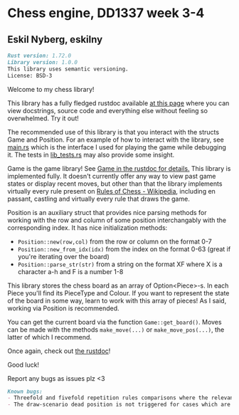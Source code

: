 # Chess engine, DD1337 week 3-4

## Eskil Nyberg, eskilny

```markdown
Rust version: 1.72.0
Library version: 1.0.0
This library uses semantic versioning.
License: BSD-3
```

Welcome to my chess library!

This library has a fully fledged rustdoc available [at this page](/doc/lib/index.html) where you can view docstrings, source code and everything else without feeling so overwhelmed. Try it out!

The recommended use of this library is that you interact with the structs Game and Position. For an example of how to interact with the library, see [main.rs](src/main.rs) which is the interface I used for playing the game while debugging it. The tests in [lib_tests.rs](src/lib_tests.rs) may also provide some insight.

Game is the game library! See [Game in the rustdoc for details.](/doc/lib/struct.Game.html)
This library is implemented fully. It doesn't currently offer any way to view past game states or display recent moves,
but other than that the library implements virtually every rule present on [Rules of Chess - Wikipedia](https://en.wikipedia.org/wiki/Rules_of_chess), including en passant, castling and virtually every rule that draws the game.

Position is an auxiliary struct that provides nice parsing methods for working with the row and column of some position interchangably with the corresponding index.
It has nice initialization methods:

- `Position::new(row,col)` from the row or column on the format 0-7
- `Position::new_from_idx(idx)` from the index on the format 0-63 (great if you're iterating over the board)
- `Position::parse_str(str)` from a string on the format XF where X is a character a-h and F is a number 1-8

This library stores the chess board as an array of Option\<Piece\>-s. In each Piece you'll find its PieceType and Colour.
If you want to represent the state of the board in some way, learn to work with this array of pieces! As I said, working via Position is recommended.

You can get the current board via the function `Game::get_board()`. Moves can be made with the methods `make_move(...)` or `make_move_pos(...)`, the latter of which I recommend.

Once again, check out [the rustdoc](/doc/lib/index.html)!

Good luck!

Report any bugs as issues plz <3

```markdown
Known bugs:
- Threefold and fivefold repetition rules comparisons where the relevant private fields of Game are different but the available moves are not do not count toward the multiplicity.
- The draw-scenario dead position is not triggered for cases which are dead positions but not due to insufficient materials. See Wikipedia for details.
```
